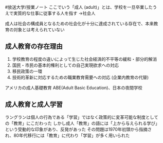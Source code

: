 #放送大学/授業ノート 
ここでいう「成人 (adult)」とは、学校を一旦卒業したうえで実質的な仕事に従事する人を指す
→社会人

成人は社会の構成員となるための社会化が十分に達成されている存在で、本来教育の対象とは考えられていない
## 成人教育の存在理由
1. 学校教育の程度の違いによって生じた社会経済的不平等の緩和・部分的解消
2. 国民・市民の基本的権利としての自己実現欲求への対応
3. 移民政策の一環
4. 技術的革新に対応するための職業教育需要への対応 (企業内教育の代替)

アメリカの成人基礎教育 ABE(Adult Basic Education)、日本の夜間学校
## 成人教育と成人学習
ラングランは個人の行為である「学習」ではなく政策的に変革可能な制度としての「教育」にこだわった
しかし成人「教育」の語には「上から与えられる学び」という受動的な印象があり、反発があった
その問題は1970年初頭から指摘され、80年代移行には「教育」に代わり「学習」が多く用いられた
